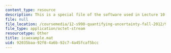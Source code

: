```yaml
---
content_type: resource
description: This is a special file of the software used in Lecture 10.
file: null
file_location: /coursemedia/12-s990-quantifying-uncertainty-fall-2012/92035baa92f84a6b92c74a45fcaf5bcc_icaexample.mat
file_type: application/octet-stream
resourcetype: Other
title: icaexample.mat
uid: 92035baa-92f8-4a6b-92c7-4a45fcaf5bcc
---
```

